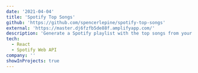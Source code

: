 ```yaml
---
date: '2021-04-04'
title: 'Spotify Top Songs'
github: 'https://github.com/spencerlepine/spotify-top-songs'
external: 'https://master.dj6fzfb5de88f.amplifyapp.com/'
description: 'Generate a Spotify playlist with the top songs from your favorite artists'
tech:
  - React
  - Spotify Web API
company: ''
showInProjects: true
---
```

